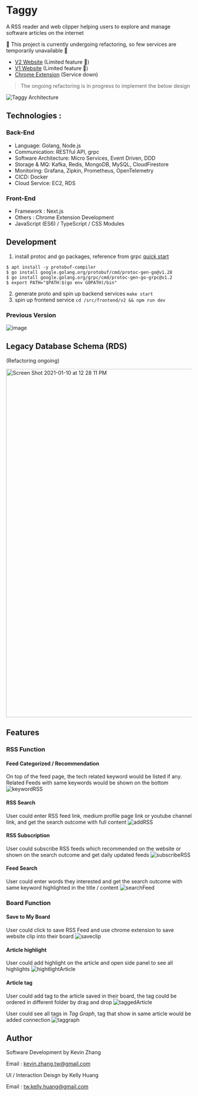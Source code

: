 # Taggy

A RSS reader and web clipper helping users to explore and manage software articles on the internet

🚧 This project is currently undergoing refactoring, so few services are temporarily unavailable 🚧

- [V2 Website](https://kevinztw.online/account/signin) (Limited feature 🥲)
- [V1 Website](https://knowledge-base-tw.web.app/signin) (Limited feature 🥲)
- [Chrome Extension](https://chrome.google.com/webstore/detail/taggy/djgfbkpjhnmnafpmngdfiaoidmfoolcj?hl=zh-TW) (Service down)

> The ongoing refactoring is in progress to implement the below design

![Taggy Architecture](https://github.com/KevinZTW/Taggy/assets/38662781/82bab7dd-d0de-4441-9799-39c0083b3e4c)


## Technologies :

### Back-End

- Language: Golang, Node.js
- Communication: RESTful API, grpc
- Software Architecture: Micro Services, Event Driven, DDD
- Storage & MQ: Kafka, Redis, MongoDB, MySQL, CloudFirestore
- Monitoring: Grafana, Zipkin, Prometheus, OpenTelemetry
- CICD: Docker
- Cloud Service: EC2, RDS

### Front-End
  
- Framework : Next.js
- Others : Chrome Extension Development
- JavaScript (ES6) / TypeScript / CSS Modules 


## Development

1. install protoc and go packages, reference from grpc [quick start](https://grpc.io/docs/languages/go/quickstart/)
```shell
$ apt install -y protobuf-compiler
$ go install google.golang.org/protobuf/cmd/protoc-gen-go@v1.28
$ go install google.golang.org/grpc/cmd/protoc-gen-go-grpc@v1.2
$ export PATH="$PATH:$(go env GOPATH)/bin"
```
2. generate proto and spin up backend services `make start`
3. spin up frontend service `cd /src/frontend/v2 && npm run dev`


  

### Previous Version

![image](https://user-images.githubusercontent.com/38662781/104088757-fea05780-52a3-11eb-9cc2-ae7eedba8820.jpg)

## Legacy Database Schema (RDS)

(Refactoring ongoing)


<img width="946" alt="Screen Shot 2021-01-10 at 12 28 11 PM" src="https://user-images.githubusercontent.com/38662781/104114431-58a22b00-533f-11eb-960e-0a55eca7393e.png">

## Features

### RSS Function

#### Feed Categorized / Recommendation

On top of the feed page, the tech related keyword would be listed if any. Related Feeds with same keywords would be shown on the bottom
![keywordRSS](https://user-images.githubusercontent.com/38662781/104113716-1ecd2680-5337-11eb-86f6-97857b809dcc.gif)

#### RSS Search

User could enter RSS feed link, medium profile page link or youtube channel link, and get the search outcome with full content
![addRSS](https://user-images.githubusercontent.com/38662781/104092909-138be380-52c2-11eb-8f87-824c97ceeddd.gif)

#### RSS Subscription

User could subscribe RSS feeds which recommended on the website or shown on the search outcome and get daily updated feeds
![subscribeRSS](https://user-images.githubusercontent.com/38662781/104113804-35c04880-5338-11eb-83a3-7350b8d85f87.gif)

#### Feed Search

User could enter words they interested and get the search outcome with same keyword highlighted in the title / content
![searchFeed](https://user-images.githubusercontent.com/38662781/104113867-e890a680-5338-11eb-94b2-0d68d089fa62.gif)

### Board Function

#### Save to My Board

User could click to save RSS Feed and use chrome extension to save website clip into their board
![saveclip](https://user-images.githubusercontent.com/38662781/104114036-d31c7c00-533a-11eb-805d-1ea95574738b.gif)

#### Article highlight

User could add highlight on the article and open side panel to see all highlights
![hightlightArticle](https://user-images.githubusercontent.com/38662781/104114327-5095bb80-533e-11eb-9bc0-7f21becbf63c.gif)

#### Article tag

User could add tag to the article saved in their board, the tag could be ordered in different folder by drag and drop
![taggedArticle](https://user-images.githubusercontent.com/38662781/104114292-b897d200-533d-11eb-915e-b6c95ed784ba.gif)

User could see all tags in _Tag Graph_, tag that show in same article would be added connection
![taggraph](https://user-images.githubusercontent.com/38662781/104114372-a23e4600-533e-11eb-9dc5-e61d0d95f92c.gif)

## Author

Software Development by Kevin Zhang

Email : [kevin.zhang.tw@gmail.com](mailto:kevin.zhang.tw@gmail.com)

UI / Interaction Deisgn by Kelly Huang

Email : [tw.kelly.huang@gmail.com](mailto:tw.kelly.huang@gmail.com)
